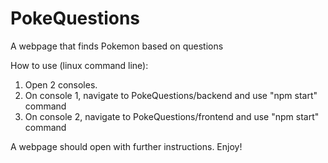 # PokeQuestions
A webpage that finds Pokemon based on questions

How to use (linux command line):

1) Open 2 consoles.
2) On console 1, navigate to PokeQuestions/backend and use "npm start" command
3) On console 2, navigate to PokeQuestions/frontend and use "npm start" command

A webpage should open with further instructions. Enjoy!
